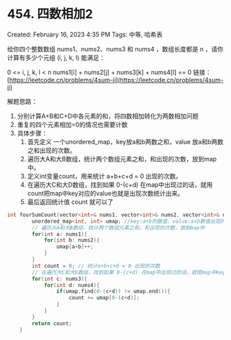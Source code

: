 # 454. 四数相加2

Created: February 16, 2023 4:35 PM
Tags: 中等, 哈希表

给你四个整数数组 nums1、nums2、nums3 和 nums4 ，数组长度都是 n ，请你计算有多少个元组 (i, j, k, l) 能满足：

0 <= i, j, k, l < n
nums1[i] + nums2[j] + nums3[k] + nums4[l] == 0
链接：[https://leetcode.cn/problems/4sum-ii](https://leetcode.cn/problems/4sum-ii)

解题思路：

1. 分别计算A+B和C+D中各元素的和，将四数相加转化为两数相加问题
2. 重复的四个元素相加=0的情况也需要计数
3. 具体步骤：
    1. 首先定义 一个unordered_map，key放a和b两数之和，value 放a和b两数之和出现的次数。
    2. 遍历大A和大B数组，统计两个数组元素之和，和出现的次数，放到map中。
    3. 定义int变量count，用来统计 a+b+c+d = 0 出现的次数。
    4. 在遍历大C和大D数组，找到如果 0-(c+d) 在map中出现过的话，就用count把map中key对应的value也就是出现次数统计出来。
    5. 最后返回统计值 count 就可以了

```cpp
int fourSumCount(vector<int>& nums1, vector<int>& nums2, vector<int>& nums3, vector<int>& nums4) {
        unordered_map<int, int> umap; //key:a+b的数值，value:a+b数值出现的次数
        // 遍历大A和大B数组，统计两个数组元素之和，和出现的次数，放到map中
        for(int a: nums1){
            for(int b: nums2){
                umap[a+b]++;
            }
        }
        int count = 0; // 统计a+b+c+d = 0 出现的次数
        // 在遍历大C和大D数组，找到如果 0-(c+d) 在map中出现过的话，就把map中key对应的value也就是出现次数统计出来。
        for(int c: nums3){
            for(int d: nums4){
                if(umap.find(0-(c+d)) != umap.end()){
                    count += umap[0-(c+d)];
                }
            }
        }
        return count;
    }
```